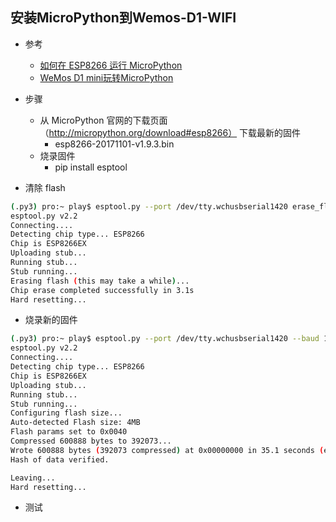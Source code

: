 ## 安装MicroPython到Wemos-D1-WIFI
- 参考
    - [如何在 ESP8266 运行 MicroPython](https://www.wandianshenme.com/play/esp8266-install-micropython-python-in-hardware/)
    - [WeMos D1 mini玩转MicroPython](https://www.jianshu.com/p/7f75ec16428d)
    
- 步骤
    - 从 MicroPython 官网的下载页面（http://micropython.org/download#esp8266） 下载最新的固件
        - esp8266-20171101-v1.9.3.bin
    - 烧录固件
        - pip install esptool
- 清除 flash
```bash
(.py3) pro:~ play$ esptool.py --port /dev/tty.wchusbserial1420 erase_flash
esptool.py v2.2
Connecting....
Detecting chip type... ESP8266
Chip is ESP8266EX
Uploading stub...
Running stub...
Stub running...
Erasing flash (this may take a while)...
Chip erase completed successfully in 3.1s
Hard resetting...
```
- 烧录新的固件
```bash
(.py3) pro:~ play$ esptool.py --port /dev/tty.wchusbserial1420 --baud 115200 write_flash --flash_size=detect 0 ~/Downloads/esp8266-20171101-v1.9.3.bin
esptool.py v2.2
Connecting....
Detecting chip type... ESP8266
Chip is ESP8266EX
Uploading stub...
Running stub...
Stub running...
Configuring flash size...
Auto-detected Flash size: 4MB
Flash params set to 0x0040
Compressed 600888 bytes to 392073...
Wrote 600888 bytes (392073 compressed) at 0x00000000 in 35.1 seconds (effective 137.0 kbit/s)...
Hash of data verified.

Leaving...
Hard resetting...
```

- 测试